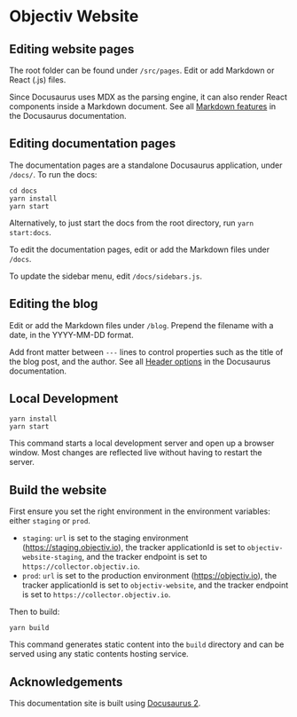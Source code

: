# Objectiv Website

## Editing website pages

The root folder can be found under `/src/pages`. Edit or add Markdown or React (.js) files. 

Since Docusaurus uses MDX as the parsing engine, it can also render React components inside a Markdown 
document. See all [Markdown features](https://docusaurus.io/docs/markdown-features) in the Docusaurus 
documentation.

## Editing documentation pages

The documentation pages are a standalone Docusaurus application, under `/docs/`. To run the docs:

```console
cd docs
yarn install
yarn start
```

Alternatively, to just start the docs from the root directory, run `yarn start:docs`.

To edit the documentation pages, edit or add the Markdown files under `/docs`. 

To update the sidebar menu, edit `/docs/sidebars.js`.

## Editing the blog

Edit or add the Markdown files under `/blog`. Prepend the filename with a date, in the YYYY-MM-DD format.

Add front matter between `---` lines to control properties such as the title of the blog post, and the author.
See all [Header options](https://docusaurus.io/docs/blog#header-options) in the Docusaurus documentation.

## Local Development

```console
yarn install
yarn start
```

This command starts a local development server and open up a browser window. Most changes are reflected live 
without having to restart the server.

## Build the website

First ensure you set the right environment in the environment variables: either `staging` or `prod`.

* `staging`: `url` is set to the staging environment (https://staging.objectiv.io), the tracker applicationId 
  is set to `objectiv-website-staging`, and the tracker endpoint is set to `https://collector.objectiv.io`.
* `prod`: `url` is set to the production environment (https://objectiv.io), the tracker applicationId is set 
  to `objectiv-website`, and the tracker endpoint is set to `https://collector.objectiv.io`.

Then to build:

```console
yarn build
```

This command generates static content into the `build` directory and can be served using any static contents 
hosting service.

## Acknowledgements
This documentation site is built using [Docusaurus 2](https://v2.docusaurus.io/).
